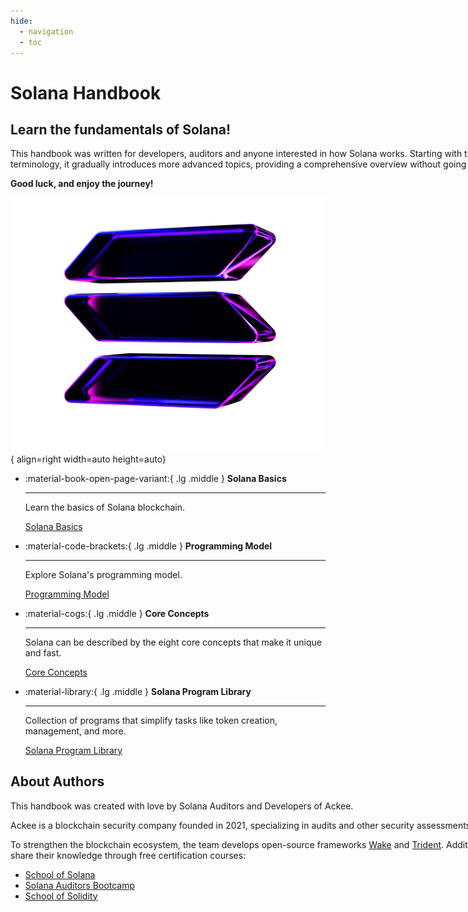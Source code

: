 ```yaml
---
hide:
  - navigation
  - toc
---
```



# Solana Handbook

## Learn the fundamentals of Solana!

<div markdown style="width: 850px">
This handbook was written for developers, auditors and anyone interested in how Solana works. Starting with the basics and terminology, it gradually introduces more advanced topics, providing a comprehensive overview without going too in-depth.
</div>



**Good luck, and enjoy the journey!**
<div markdown>

![Solana Logo](./images/solana-glass-dark-3.png){ align=right width=auto height=auto}

<div class="grid cards" markdown>

-   :material-book-open-page-variant:{ .lg .middle } __Solana Basics__

    ---

    Learn the basics of Solana blockchain.

    [Solana Basics](./handbook/chapter1/index.md)

-   :material-code-brackets:{ .lg .middle } __Programming Model__

    ---

    Explore Solana's programming model.

    [Programming Model](./handbook/chapter3/index.md)

-   :material-cogs:{ .lg .middle } __Core Concepts__

    ---

    Solana can be described by the eight core concepts that make it unique and fast.

    [Core Concepts](./handbook/chapter2/index.md)

-   :material-library:{ .lg .middle } __Solana Program Library__

    ---

    Collection of programs that simplify tasks like token creation, management, and more.

    [Solana Program Library](./handbook/chapter4/index.md)

<!-- -   :material-note-text:{ .lg .middle } __Appendices__

    ---

    Additional information about Solana's ecosystem.

    [Appendices](./handbook/appendices/index.md) -->

</div>
</div>

## About Authors

<div markdown style="width: 850px">
This handbook was created with love by Solana Auditors and Developers of Ackee.

Ackee is a blockchain security company founded in 2021, specializing in audits and other security assessments.

To strengthen the blockchain ecosystem, the team develops open-source frameworks [Wake](https://ackee.xyz/wake/docs/latest/) and [Trident](https://ackee.xyz/trident/docs/latest/). Additionally, they share their knowledge through free certification courses:

- [School of Solana](https://ackee.xyz/school-of-solana)
- [Solana Auditors Bootcamp](https://ackee.xyz/solana-auditors-bootcamp)
- [School of Solidity](https://ackee.xyz/school-of-solidity)
</div >
